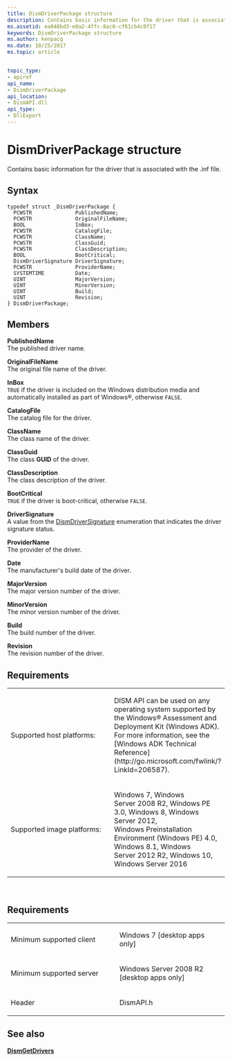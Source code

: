 ```yaml
---
title: DismDriverPackage structure
description: Contains basic information for the driver that is associated with the .inf file.
ms.assetid: ea048bd3-e0a2-4ffc-8ac0-cf61cb4c8f17
keywords: DismDriverPackage structure
ms.author: kenpacq
ms.date: 10/25/2017
ms.topic: article


topic_type: 
- apiref
api_name: 
- DismDriverPackage
api_location: 
- DismAPI.dll
api_type: 
- DllExport
---
```


# DismDriverPackage structure


Contains basic information for the driver that is associated with the .inf file.

Syntax
---

```
typedef struct _DismDriverPackage {
  PCWSTR              PublishedName;
  PCWSTR              OriginalFileName;
  BOOL                InBox;
  PCWSTR              CatalogFile;
  PCWSTR              ClassName;
  PCWSTR              ClassGuid;
  PCWSTR              ClassDescription;
  BOOL                BootCritical;
  DismDriverSignature DriverSignature;
  PCWSTR              ProviderName;
  SYSTEMTIME          Date;
  UINT                MajorVersion;
  UINT                MinorVersion;
  UINT                Build;
  UINT                Revision;
} DismDriverPackage;
```

Members
----

**PublishedName**  
The published driver name.

**OriginalFileName**  
The original file name of the driver.

**InBox**  
`TRUE` if the driver is included on the Windows distribution media and automatically installed as part of Windows®, otherwise `FALSE`.

**CatalogFile**  
The catalog file for the driver.

**ClassName**  
The class name of the driver.

**ClassGuid**  
The class **GUID** of the driver.

**ClassDescription**  
The class description of the driver.

**BootCritical**  
`TRUE` if the driver is boot-critical, otherwise `FALSE`.

**DriverSignature**  
A value from the [DismDriverSignature](dismdriversignature-enumeration.md) enumeration that indicates the driver signature status.

**ProviderName**  
The provider of the driver.

**Date**  
The manufacturer's build date of the driver.

**MajorVersion**  
The major version number of the driver.

**MinorVersion**  
The minor version number of the driver.

**Build**  
The build number of the driver.

**Revision**  
The revision number of the driver.

## <span id="Requirements"></span><span id="requirements"></span><span id="REQUIREMENTS"></span>Requirements


<table>
<colgroup>
<col width="50%" />
<col width="50%" />
</colgroup>
<tbody>
<tr class="odd">
<td><p>Supported host platforms:</p></td>
<td><p>DISM API can be used on any operating system supported by the Windows® Assessment and Deployment Kit (Windows ADK). For more information, see the [Windows ADK Technical Reference](http://go.microsoft.com/fwlink/?LinkId=206587).</p></td>
</tr>
<tr class="even">
<td><p>Supported image platforms:</p></td>
<td><p>Windows 7, Windows Server 2008 R2, Windows PE 3.0, Windows 8, Windows Server 2012, Windows Preinstallation Environment (Windows PE) 4.0, Windows 8.1, Windows Server 2012 R2, Windows 10, Windows Server 2016</p></td>
</tr>
</tbody>
</table>

 

Requirements
---------

<table>
<colgroup>
<col width="50%" />
<col width="50%" />
</colgroup>
<tbody>
<tr class="odd">
<td><p>Minimum supported client</p></td>
<td><p>Windows 7 [desktop apps only]</p></td>
</tr>
<tr class="even">
<td><p>Minimum supported server</p></td>
<td><p>Windows Server 2008 R2 [desktop apps only]</p></td>
</tr>
<tr class="odd">
<td><p>Header</p></td>
<td>DismAPI.h</td>
</tr>
</tbody>
</table>

## <span id="see_also"></span>See also


[**DismGetDrivers**](dismgetdrivers-function.md)

 

 




